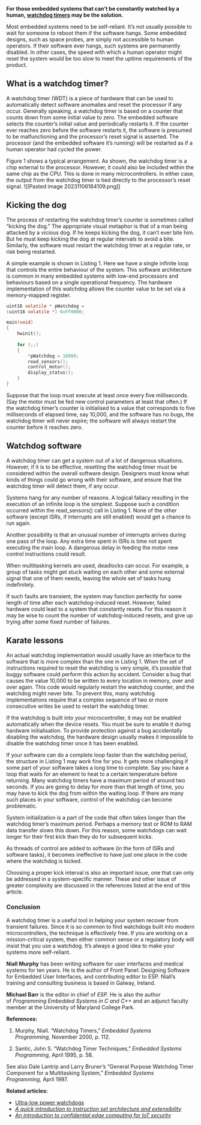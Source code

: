 **For those embedded systems that can’t be constantly watched by a human, [watchdog timers](https://www.embedded.com/watching-the-watchdog/) may be the solution.**

Most embedded systems need to be self-reliant. It’s not usually possible to wait for someone to reboot them if the software hangs. Some embedded designs, such as space probes, are simply not accessible to human operators. If their software ever hangs, such systems are permanently disabled. In other cases, the speed with which a human operator might reset the system would be too slow to meet the uptime requirements of the product.

## What is a watchdog timer?

A watchdog timer (WDT) is a piece of hardware that can be used to automatically detect software anomalies and reset the processor if any occur. Generally speaking, a watchdog timer is based on a counter that counts down from some initial value to zero. The embedded software selects the counter’s initial value and periodically restarts it. If the counter ever reaches zero before the software restarts it, the software is presumed to be malfunctioning and the processor’s reset signal is asserted. The processor (and the embedded software it’s running) will be restarted as if a human operator had cycled the power.

Figure 1 shows a typical arrangement. As shown, the watchdog timer is a chip external to the processor. However, it could also be included within the same chip as the CPU. This is done in many microcontrollers. In either case, the output from the watchdog timer is tied directly to the processor’s reset signal.
![[Pasted image 20231106184109.png]]
## Kicking the dog

The process of restarting the watchdog timer’s counter is sometimes called “kicking the dog.” The appropriate visual metaphor is that of a man being attacked by a vicious dog. If he keeps kicking the dog, it can’t ever bite him. But he must keep kicking the dog at regular intervals to avoid a bite. Similarly, the software must restart the watchdog timer at a regular rate, or risk being restarted.

A simple example is shown in Listing 1. Here we have a single infinite loop that controls the entire behaviour of the system. This software architecture is common in many embedded systems with low-end processors and behaviours based on a single operational frequency. The hardware implementation of this watchdog allows the counter value to be set via a memory-mapped register.
```c
uint16 volatile * pWatchdog =  
(uint16 volatile *) 0xFF0000; 

main(void)  
{  
	hwinit();
	
	for (;;)  
	{
		*pWatchdog = 10000;  
		read_sensors();  
		control_motor();  
		display_status();  
	}  
}
```
Suppose that the loop must execute at least once every five milliseconds. (Say the motor must be fed new control parameters at least that often.) If the watchdog timer’s counter is initialised to a value that corresponds to five milliseconds of elapsed time, say 10,000, and the software has no bugs, the watchdog timer will never expire; the software will always restart the counter before it reaches zero.

## Watchdog software

A watchdog timer can get a system out of a lot of dangerous situations. However, if it is to be effective, resetting the watchdog timer must be considered within the overall software design. Designers must know what kinds of things could go wrong with their software, and ensure that the watchdog timer will detect them, if any occur.

Systems hang for any number of reasons. A logical fallacy resulting in the execution of an infinite loop is the simplest. Suppose such a condition occurred within the read_sensors() call in Listing 1. None of the other software (except ISRs, if interrupts are still enabled) would get a chance to run again.

Another possibility is that an unusual number of interrupts arrives during one pass of the loop. Any extra time spent in ISRs is time not spent executing the main loop. A dangerous delay in feeding the motor new control instructions could result.

When multitasking kernels are used, deadlocks can occur. For example, a group of tasks might get stuck waiting on each other and some external signal that one of them needs, leaving the whole set of tasks hung indefinitely.

If such faults are transient, the system may function perfectly for some length of time after each watchdog-induced reset. However, failed hardware could lead to a system that constantly resets. For this reason it may be wise to count the number of watchdog-induced resets, and give up trying after some fixed number of failures.

## Karate lessons

An actual watchdog implementation would usually have an interface to the software that is more complex than the one in Listing 1. When the set of instructions required to reset the watchdog is very simple, it’s possible that buggy software could perform this action by accident. Consider a bug that causes the value 10,000 to be written to every location in memory, over and over again. This code would regularly restart the watchdog counter, and the watchdog might never bite. To prevent this, many watchdog implementations require that a complex sequence of two or more consecutive writes be used to restart the watchdog timer.

If the watchdog is built into your microcontroller, it may not be enabled automatically when the device resets. You must be sure to enable it during hardware initialisation. To provide protection against a bug accidentally disabling the watchdog, the hardware design usually makes it impossible to disable the watchdog timer once it has been enabled.

If your software can do a complete loop faster than the watchdog period, the structure in Listing 1 may work fine for you. It gets more challenging if some part of your software takes a long time to complete. Say you have a loop that waits for an element to heat to a certain temperature before returning. Many watchdog timers have a maximum period of around two seconds. If you are going to delay for more than that length of time, you may have to kick the dog from within the waiting loop. If there are many such places in your software, control of the watchdog can become problematic.

System initialization is a part of the code that often takes longer than the watchdog timer’s maximum period. Perhaps a memory test or ROM to RAM data transfer slows this down. For this reason, some watchdogs can wait longer for their first kick than they do for subsequent kicks.

As threads of control are added to software (in the form of ISRs and software tasks), it becomes ineffective to have just one place in the code where the watchdog is kicked.

Choosing a proper kick interval is also an important issue, one that can only be addressed in a system-specific manner. These and other issue of greater complexity are discussed in the references listed at the end of this article.

### Conclusion

A watchdog timer is a useful tool in helping your system recover from transient failures. Since it is so common to find watchdogs built into modern microcontrollers, the technique is effectively free. If you are working on a mission-critical system, then either common sense or a regulatory body will insist that you use a watchdog. It’s always a good idea to make your systems more self-reliant.

**Niall Murphy** has been writing software for user interfaces and medical systems for ten years. He is the author of Front Panel: Designing Software for Embedded User Interfaces, and contributing editor to ESP. Niall’s training and consulting business is based in Galway, Ireland.

**Michael Barr** is the editor in chief of _ESP._ He is also the author of _Programming Embedded Systems in C and C++_ and an adjunct faculty member at the University of Maryland College Park.

**References:**

1. Murphy, Niall. “Watchdog Timers,” _Embedded Systems Programming,_ November 2000, p. 112.

2. Santic, John S. “Watchdog Timer Techniques,” _Embedded Systems Programming,_ April 1995, p. 58.

See also Dale Lantrip and Larry Bruner’s “General Purpose Watchdog Timer Component for a Multitasking System,” _Embedded Systems Programming,_ April 1997.

**Related articles:** 

- [Ultra-low power watchdogs](https://www.embedded.com/ultra-low-power-watchdogs/)
- _[A quick introduction to instruction set architecture and extensibility](https://www.embedded.com/a-quick-introduction-to-instruction-set-architecture-and-extensibility/)_
- _[An introduction to confidential edge computing for IoT security](https://www.embedded.com/an-introduction-to-confidential-edge-computing-for-iot-security/)_

